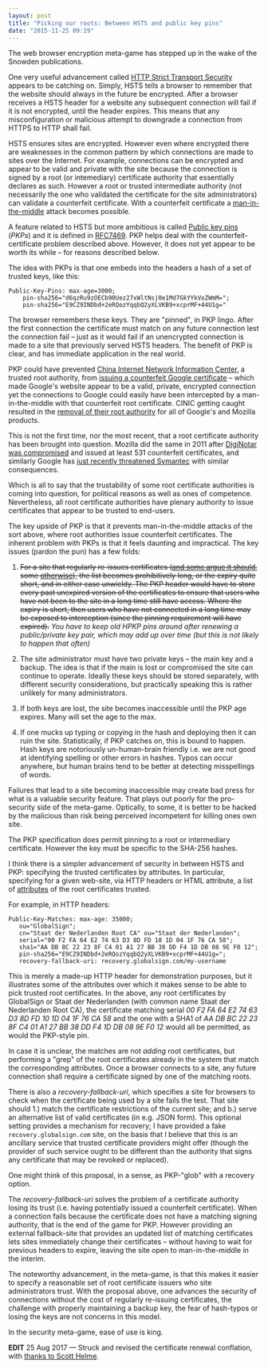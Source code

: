 ```yaml
---
layout: post
title: "Picking our roots: Between HSTS and public key pins"
date: "2015-11-25 09:19"
---
```



The web browser encryption meta-game has stepped up in the wake of the Snowden publications.

One very useful advancement called [HTTP Strict Transport Security](https://en.wikipedia.org/wiki/HTTP_Strict_Transport_Security) appears to be catching on.  Simply, HSTS tells a browser to remember that the website should always in the future be encrypted.  After a browser receives a HSTS header for a website any subsequent connection will fail if it is not encrypted, until the header expires.  This means that any misconfiguration or malicious attempt to downgrade a connection from HTTPS to HTTP shall fail.

HSTS ensures sites are encrypted.  However even where encrypted there are weaknesses in the common pattern by which connections are made to sites over the Internet. For example, connections can be encrypted and appear to be valid and private with the site because the connection is signed by a root (or intemediary) certificate authority that essentially declares as such. However a root or trusted intermediate authority (not necessarily the one who validated the certificate for the site administrators) can validate a counterfeit certificate.  With a counterfeit certificate a [man-in-the-middle](https://en.wikipedia.org/wiki/Man-in-the-middle_attack) attack becomes possible.

A feature related to HSTS but more ambitious is called [Public key pins](https://ipsec.pl/ssl/2014/public-key-pins-new-safeguard-https-websites.html) (*PKPs*) and it is defined in [RFC7469](https://tools.ietf.org/html/rfc7469). PKP helps deal with the counterfeit-certificate problem described above. However, it does not yet appear to be worth its while – for reasons described below.

The idea with PKPs is that one embeds into the headers a hash of a set of trusted keys, like this:

```
Public-Key-Pins: max-age=3000;
    pin-sha256="d6qzRu9zOECb90Uez27xWltNsj0e1Md7GkYYkVoZWmM=";
    pin-sha256="E9CZ9INDbd+2eRQozYqqbQ2yXLVKB9+xcprMF+44U1g="
```

The browser remembers these keys.  They are "pinned", in PKP lingo.  After the first connection the certificate must match on any future connection lest the connection fail – just as it would fail if an unencrypted connection is made to a site that previously served HSTS headers.  The benefit of PKP is clear, and has immediate application in the real world.

PKP could have prevented [China Internet Network Information Center](https://www1.cnnic.cn/index.htm), a trusted root authority, from [issuing a counterfeit Google certificate](https://techcrunch.com/2015/04/01/google-cnnic/) – which made Google's website appear to be a valid, private, encrypted connection yet the connections to Google could easily have been intercepted by a man-in-the-middle with that counterfeit root certificate.  CINIC getting caught resulted in the [removal of their root authority](https://arstechnica.com/security/2015/04/google-chrome-will-banish-chinese-certificate-authority-for-breach-of-trust/) for all of Google's and Mozilla products.

This is not the first time, nor the most recent, that a root certificate authority has been brought into question.  Mozilla did the same in 2011 after [DigiNotar was compromised](https://www.theregister.co.uk/2011/09/08/mozilla_certificate_authority_audit/) and issued at least 531 counterfeit certificates, and similarly Google has [just recently threatened Symantec](https://www.theregister.co.uk/2015/10/29/google_symantec_dodgy_certs/) with similar consequences.

Which is all to say that the trustability of some root certificate authorities is coming into question, for political reasons as well as ones of competence. Nevertheless, all root certificate authorities have plenary authority to issue certificates that appear to be trusted to end-users.

The key upside of PKP is that it prevents man-in-the-middle attacks of the sort above, where root authorities issue counterfeit certificates.  The inherent problem with PKPs is that it feels daunting and impractical.  The key issues (pardon the pun) has a few folds:

1. <strike>For a site that regularly re-issues certificates ([and some argue it should](https://letsencrypt.org/2015/11/09/why-90-days.html), some [otherwise](https://community.letsencrypt.org/t/pros-and-cons-of-90-day-certificate-lifetimes/4621)), the list becomes prohibitively long, or the expiry quite short, and in either case unwieldy.  The PKP header would have to store every past unexpired version of the certificates to ensure that users who have not been to the site in a long time still have access.  Where the expiry is short, then users who have not connected in a long time may be exposed to interception (since the pinning requirement will have expired).</strike>  *You have to keep old HPKP pins around after renewing a public/private key pair, which may add up over time (but this is not likely to happen that often)*

2. The site administrator must have two private keys – the main key and a backup.  The idea is that if the main is lost or compromised the site can continue to operate.  Ideally these keys should be stored separately, with different security considerations, but practically speaking this is rather unlikely for many administrators.

3. If both keys are lost, the site becomes inaccessible until the PKP age expires.  Many will set the age to the max.

4. If one mucks up typing or copying in the hash and deploying then it can ruin the site.  Statistically, if PKP catches on, this is bound to happen. Hash keys are notoriously un-human-brain friendly i.e. we are not good at identifying spelling or other errors in hashes.  Typos can occur anywhere, but human brains tend to be better at detecting misspellings of words.

Failures that lead to a site becoming inaccessible may create bad press for what is a valuable security feature. That plays out poorly for the pro-security side of the meta-game.  Optically, to some, it is better to be hacked by the malicious than risk being perceived incompetent for killing ones own site.

The PKP specification does permit pinning to a root or intermediary certificate.  However the key must be specific to the SHA-256 hashes.

I think there is a simpler advancement of security in between HSTS and PKP:  specifying the trusted certificates by attributes.  In particular, specifying for a given web-site, via HTTP headers or HTML attribute, a list of [attributes](https://en.wikipedia.org/wiki/X.509) of the root certificates trusted.

For example, in HTTP headers:

```
Public-Key-Matches: max-age: 35000;
   ou="GlobalSign";
   cn="Staat der Nederlanden Root CA" ou="Staat der Nederlanden";
   serial="00 F2 FA 64 E2 74 63 D3 8D FD 10 1D 04 1F 76 CA 58";
   sha1="AA DB BC 22 23 8F C4 01 A1 27 BB 38 DD F4 1D DB 08 9E F0 12";
   pin-sha256="E9CZ9INDbd+2eRQozYqqbQ2yXLVKB9+xcprMF+44U1g=";
   recovery-fallback-uri: recovery.globalsign.com/my-username
```

This is merely a made-up HTTP header for demonstration purposes, but it illustrates some of the attributes over which it makes sense to be able to pick trusted root certificates.  In the above, any root certificates by GlobalSign or Staat der Nederlanden (with common name Staat der Nederlanden Root CA), the certificate matching serial *00 F2 FA 64 E2 74 63 D3 8D FD 10 1D 04 1F 76 CA 58* and the one with a SHA1 of *AA DB BC 22 23 8F C4 01 A1 27 BB 38 DD F4 1D DB 08 9E F0 12* would all be permitted, as would the PKP-style pin.

In case it is unclear, the matches are not *adding* root certificates, but performing a "grep" of the root certificates already in the system that match the corresponding attributes.  Once a browser connects to a site, any future connection shall require a certificate signed by one of the matching roots.

There is also a *recovery-fallback-uri*, which specifies a site for browsers to check when the certificate being used by a site fails the test.  That site should 1.) match the certificate restrictions of the current site; and b.) serve an alternative list of valid certificates (in e.g. JSON form).  This optional setting provides a mechanism for recovery; I have provided a fake `recovery.globalsign.com` site, on the basis that I believe that this is an ancillary service that trusted certificate providers might offer (though the provider of such service ought to be different than the authority that signs any certificate that may be revoked or replaced).

One might think of this proposal, in a sense, as PKP-"glob" with a recovery option.

The *recovery-fallback-uri* solves the problem of a certificate authority losing its trust (i.e. having potentially issued a counterfeit certificate).  When a connection fails because the certificate does not have a matching signing authority, that is the end of the game for PKP.  However providing an external fallback-site that provides an updated list of matching certificates lets sites immediately change their certificates – without having to wait for previous headers to expire, leaving the site open to man-in-the-middle in the interim.

The noteworthy advancement, in the meta-game, is that this makes it easier to specify a reasonable set of root certificate issuers who site administrators trust.  With the proposal above, one advances the security of connections without the cost of regularly re-issuing certificates, the challenge with properly maintaining a backup key, the fear of hash-typos or losing the keys are not concerns in this model.

In the security meta-game, ease of use is king.

**EDIT** 25 Aug 2017 — Struck and revised the certificate renewal conflation, with [thanks to Scott Helme](https://scotthelme.co.uk/im-giving-up-on-hpkp/#comment-3486263664).
